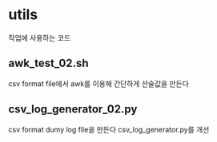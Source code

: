 # utils
작업에 사용하는 코드

## awk_test_02.sh
csv format file에서 awk를 이용해 간단하게 산술값을 만든다

## csv_log_generator_02.py
csv format dumy log file을 만든다
csv_log_generator.py를 개선 
